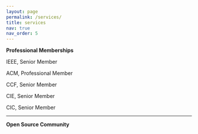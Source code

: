 ```yaml
---
layout: page
permalink: /services/
title: services
nav: true
nav_order: 5
---
```


**Professional Memberships**

IEEE, Senior Member

ACM, Professional Member

CCF, Senior Member

CIE, Senior Member

CIC, Senior Member

-----------------------

**Open Source Community**






